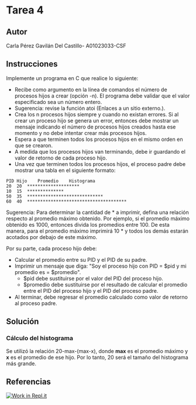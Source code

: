 # Tarea 4 
## Autor
Carla Pérez Gavilán Del Castillo- A01023033-CSF
## Instrucciones

Implemente un programa en C que realice lo siguiente:

- Recibe como argumento en la línea de comandos el número de procesos hijos a crear (opción -n). El programa debe validar que el valor especificado sea un número entero. 
- Sugerencia: revise la función atoi (Enlaces a un sitio externo.).
- Crea los n procesos hijos siempre y cuando no existan errores. Si al crear un proceso hijo se genera un error, entonces debe mostrar un mensaje indicando el número de procesos hijos creados hasta ese momento y no debe intentar crear más procesos hijos.
- Espera a que terminen todos los procesos hijos en el mismo orden en que se crearon.
- A medida que los procesos hijos van terminando, debe ir guardando el valor de retorno de cada proceso hijo.
- Una vez que terminen todos los procesos hijos, el proceso padre debe mostrar una tabla en el siguiente formato:

```
PID Hijo	Promedio	Histograma
20	20	********************
10	15	**************
50	35	*****************************
60	40	**************************************
```

Sugerencia: Para determinar la cantidad de * a imprimir, defina una relación respecto al promedio máximo obtenido. Por ejemplo, si el promedio máximo obtenido es 1000, entonces divida los promedios entre 100. De esta manera, para el promedio máximo imprimirá 10 * y todos los demás estarán acotados por debajo de este máximo.

Por su parte, cada proceso hijo debe:

- Calcular el promedio entre su PID y el PID de su padre.
- Imprimir un mensaje que diga: "Soy el proceso hijo con PID = $pid y mi promedio es = $promedio".
    - $pid debe sustituirse por el valor del PID del proceso hijo.
    - $promedio debe sustituirse por el resultado de calcular el promedio entre el PID del proceso hijo y el PID del proceso padre.
- Al terminar, debe regresar el promedio calculado como valor de retorno  al proceso padre.

## Solución 
 ### Cálculo del histograma
 Se utilizó la relación 20-max-(max-x), donde **max** es el promedio máximo y **x** es el promedio de ese hijo. Por lo tanto, 20 será el tamaño del histograma más grande. 

## Referencias

[![Work in Repl.it](https://classroom.github.com/assets/work-in-replit-14baed9a392b3a25080506f3b7b6d57f295ec2978f6f33ec97e36a161684cbe9.svg)](https://classroom.github.com/online_ide?assignment_repo_id=3104960&assignment_repo_type=AssignmentRepo)
